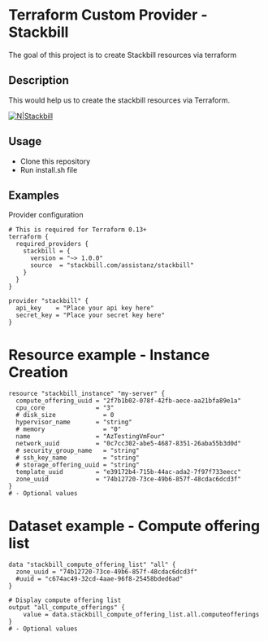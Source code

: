 # Terraform Custom Provider - Stackbill

The goal of this project is to create Stackbill resources via terraform

## Description

This would help us to create the stackbill resources via Terraform.

[![N|Stackbill](https://www.stackbill.com/wp-content/uploads/2017/11/stackbill-logo-white.png)](https://www.stackbill.com/)

## Usage
- Clone this repository
- Run install.sh file

## Examples
Provider configuration

```
# This is required for Terraform 0.13+
terraform {
  required_providers {
    stackbill = {
      version = "~> 1.0.0"
      source  = "stackbill.com/assistanz/stackbill"
    }
  }
}

provider "stackbill" {
  api_key    = "Place your api key here"
  secret_key = "Place your secret key here"
}
```

# Resource example - Instance Creation
```
resource "stackbill_instance" "my-server" {
  compute_offering_uuid = "2f7b1b02-078f-42fb-aece-aa21bfa89e1a"
  cpu_core              = "3"
  # disk_size             = 0
  hypervisor_name       = "string"
  # memory                = "0"
  name                  = "AzTestingVmFour"
  network_uuid          = "0c7cc302-abe5-4687-8351-26aba55b3d0d"
  # security_group_name   = "string"
  # ssh_key_name          = "string"
  # storage_offering_uuid = "string"
  template_uuid         = "e39172b4-715b-44ac-ada2-7f97f733eecc"
  zone_uuid             = "74b12720-73ce-49b6-857f-48cdac6dcd3f"
}
# - Optional values
```

# Dataset example - Compute offering list
```
data "stackbill_compute_offering_list" "all" {
  zone_uuid = "74b12720-73ce-49b6-857f-48cdac6dcd3f"
  #uuid = "c674ac49-32cd-4aae-96f8-25458bded6ad"
}

# Display compute offering list
output "all_compute_offerings" {
    value = data.stackbill_compute_offering_list.all.computeofferings
}
# - Optional values
```